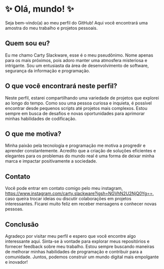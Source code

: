 # ✨ Olá, mundo!  ✨

Seja bem-vindo(a) ao meu perfil do GitHub! Aqui você encontrará uma amostra do meu trabalho e projetos pessoais. 

## Quem sou eu?

Eu me chamo Carty Slackware, esse é o meu pseudônimo. Nome apenas para os mais próximos, pois adoro manter uma atmosfera misteriosa e intrigante. Sou um entusiasta da área de desenvolvimento de software, segurança da informação e programação. 

## O que você encontrará neste perfil?

Neste perfil, estarei compartilhando uma variedade de projetos que explorei ao longo do tempo. Como sou uma pessoa curiosa e inquieta, é possível encontrar desde pequenos scripts até projetos mais complexos. Estou sempre em busca de desafios e novas oportunidades para aprimorar minhas habilidades de codificação.

## O que me motiva?

Minha paixão pela tecnologia e programação me motiva a progredir e aprender constantemente. Acredito que a criação de soluções eficientes e elegantes para os problemas do mundo real é uma forma de deixar minha marca e impactar positivamente a sociedade. 

## Contato

Você pode entrar em contato comigo pelo meu instagram, https://www.instagram.com/carty.slackware?igsh=NGVhN2U2NjQ0Yg==, caso queira trocar ideias ou discutir colaborações em projetos interessantes. Ficarei muito feliz em receber mensagens e conhecer novas pessoas.

## Conclusão

Agradeço por visitar meu perfil e espero que você encontre algo interessante aqui. Sinta-se à vontade para explorar meus repositórios e fornecer feedback sobre meu trabalho. Estou sempre buscando maneiras de melhorar minhas habilidades de programação e contribuir para a comunidade. Juntos, podemos construir um mundo digital mais empolgante e inovador!
